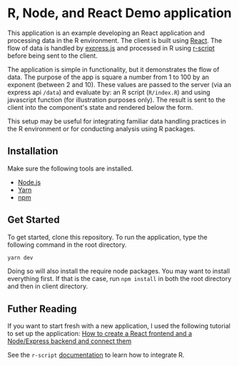 
# R, Node, and React Demo application

This application is an example developing an React application and processing data in the R environment. The client is built using [React](https://reactjs.org). The flow of data is handled by [express.js](https://expressjs.com) and processed in R using [r-script](https://github.com/fridgerator/r-script) before being sent to the client.

The application is simple in functionality, but it demonstrates the flow of data. The purpose of the app is square a number from 1 to 100 by an exponent (between 2 and 10). These values are passed to the server (via an express api `/data`) and evaluate by: an R script (`R/index.R`) and using javascript function (for illustration purposes only). The result is sent to the client into the component's state and rendered below the form.

This setup may be useful for integrating familiar data handling practices in the R environment or for conducting analysis using R packages. 

## Installation

Make sure the following tools are installed.

- [Node.js](https://nodejs.org/en/)
- [Yarn](https://yarnpkg.com/en/)
- [npm](https://www.npmjs.com/get-npm)

## Get Started

To get started, clone this repository. To run the application, type the following command in the root directory.

```bash
yarn dev
```

Doing so will also install the require node packages. You may want to install everything first. If that is the case, run `npm install` in both the root directory and then in client directory.

## Futher Reading

If you want to start fresh with a new application, I used the following tutorial to set up the application: [How to create a React frontend and a Node/Express backend and connect them](https://www.freecodecamp.org/news/create-a-react-frontend-a-node-express-backend-and-connect-them-together-c5798926047c/)

See the `r-script` [documentation](https://www.npmjs.com/package/@fridgerator/r-script) to learn how to integrate R. 